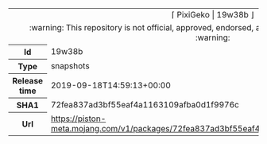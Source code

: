 <html><table>
<tr><td colspan="2" align="center"><img width="0" height="0"><br/>⌈ PixiGeko | 19w38b ⌋<br/><img width="0" height="0"></td></tr>
<tr><td colspan="2" align="center"><img width="0" height="0"><br/>
:warning: This repository is not official, approved, endorsed, associated or connected with Mojang :warning:
<br/><img width="0" height="0"></td></tr>
<tr><th>Id</th><td>19w38b</td></tr>
<tr><th>Type</th><td>snapshots</td></tr>
<tr><th>Release time</th><td>2019-09-18T14:59:13+00:00</td></tr>
<tr><th>SHA1</th><td>72fea837ad3bf55eaf4a1163109afba0d1f9976c</td></tr>
<tr><th>Url</th><td><a href="https://piston-meta.mojang.com/v1/packages/72fea837ad3bf55eaf4a1163109afba0d1f9976c/19w38b.json">https://piston-meta.mojang.com/v1/packages/72fea837ad3bf55eaf4a1163109afba0d1f9976c/19w38b.json</a></td></tr>